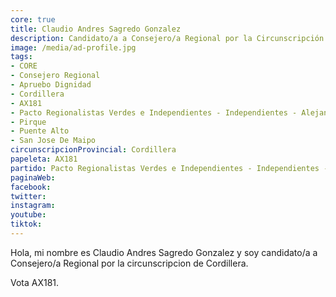 ```yaml
---
core: true
title: Claudio Andres Sagredo Gonzalez
description: Candidato/a a Consejero/a Regional por la Circunscripción de Cordillera
image: /media/ad-profile.jpg
tags:
- CORE
- Consejero Regional
- Apruebo Dignidad
- Cordillera
- AX181
- Pacto Regionalistas Verdes e Independientes - Independientes - Alejandro Oscar Pizarro Lopez
- Pirque
- Puente Alto
- San Jose De Maipo
circunscripcionProvincial: Cordillera
papeleta: AX181
partido: Pacto Regionalistas Verdes e Independientes - Independientes - Alejandro Oscar Pizarro Lopez
paginaWeb:
facebook:
twitter:
instagram:
youtube:
tiktok:
---
```

Hola, mi nombre es Claudio Andres Sagredo Gonzalez y soy candidato/a a Consejero/a Regional por la circunscripcion de Cordillera.

Vota AX181.